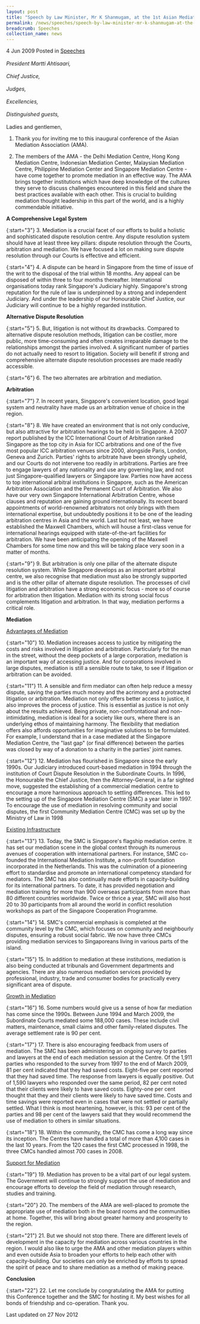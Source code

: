 ```yaml
---
layout: post
title: "Speech by Law Minister, Mr K Shanmugam, at the 1st Asian Mediation Association Conference, “Mediation Diversity - Asia & Beyond”"
permalink: /news/speeches/speech-by-law-minister-mr-k-shanmugam-at-the-1st-asian-mediation-association-conference
breadcrumb: Speeches
collection_name: news
---
```



4 Jun 2009 Posted in [Speeches](/news/speeches)
<br>  
*President Martti Ahtisaari,* 
<br>  
*Chief Justice,* 
<br>  
*Judges,* 
<br>  
*Excellencies,* 
<br>  
*Distinguished guests,*
<br>  
Ladies and gentlemen, 
<br>  


1. Thank you for inviting me to this inaugural conference of the Asian Mediation Association (AMA). 

2. The members of the AMA - the Delhi Mediation Centre, Hong Kong Mediation Centre, Indonesian Mediation Center, Malaysian Mediation Centre, Philippine Mediation Center and Singapore Mediation Centre - have come together to promote mediation in an effective way.  The AMA brings together institutions which have deep knowledge of the cultures they serve to discuss challenges encountered in this field and share the best practices available with each other.  This is crucial to building mediation thought leadership in this part of the world, and is a highly commendable initiative.   

**A Comprehensive Legal System**

{:start="3"}
3. Mediation is a crucial facet of our efforts to build a holistic and sophisticated dispute resolution centre.  Any dispute resolution system should have at least three key pillars: dispute resolution through the Courts, arbitration and mediation.  We have focused a lot on making sure dispute resolution through our Courts is effective and efficient.   

{:start="4"}
4. A dispute can be heard in Singapore from the time of issue of the writ to the disposal of the trial within 18 months.  Any appeal can be disposed of within three to four months thereafter.  International organisations today rank Singapore's Judiciary highly.  Singapore's strong reputation for the rule of law is underpinned by a strong and independent Judiciary.  And under the leadership of our Honourable Chief Justice, our Judiciary will continue to be a highly regarded institution.


 **Alternative Dispute Resolution**
 
{:start="5"} 
5. But, litigation is not without its drawbacks.  Compared to alternative dispute resolution methods, litigation can be costlier, more public, more time-consuming and often creates irreparable damage to the relationships amongst the parties involved.  A significant number of parties do not actually need to resort to litigation.  Society will benefit if strong and comprehensive alternate dispute resolution processes are made readily accessible.

{:start="6"}
6. The two alternates are arbitration and mediation.

**Arbitration** 

{:start="7"}
7. In recent years, Singapore's convenient location, good legal system and neutrality have made us an arbitration venue of choice in the region.

{:start="8"}
8. We have created an environment that is not only conducive, but also attractive for arbitration hearings to be held in Singapore.  A 2007 report published by the ICC International Court of Arbitration ranked Singapore as the top city in Asia for ICC arbitrations and one of the five most popular ICC arbitration venues since 2000, alongside Paris, London, Geneva and Zurich.  Parties' rights to arbitrate have been strongly upheld, and our Courts do not intervene too readily in arbitrations.  Parties are free to engage lawyers of any nationality and use any governing law, and not just Singapore-qualified lawyers or Singapore law.  Parties now have access to top international arbitral institutions in Singapore, such as the American Arbitration Association and the Permanent Court of Arbitration.  We also have our very own Singapore International Arbitration Centre, whose clauses and reputation are gaining ground internationally.  Its recent board appointments of world-renowned arbitrators not only brings with them international expertise, but undoubtedly positions it to be one of the leading arbitration centres in Asia and the world.  Last but not least, we have established the Maxwell Chambers, which will house a first-class venue for international hearings equipped with state-of-the-art facilities for arbitration.  We have been anticipating the opening of the Maxwell Chambers for some time now and this will be taking place very soon in a matter of months. 

{:start="9"}
9. But arbitration is only one pillar of the alternate dispute resolution system. While Singapore develops as an important arbitral centre, we also recognise that mediation must also be strongly supported and is the other pillar of alternate dispute resolution. The processes of civil litigation and arbitration have a strong economic focus - more so of course for arbitration then litigation.  Mediation with its strong social focus complements litigation and arbitration.   In that way, mediation performs a critical role.

**Mediation**

<u>Advantages of Mediation</u>

{:start="10"}
10. Mediation increases access to justice by mitigating the costs and risks involved in litigation and arbitration. Particularly for the man in the street, without the deep pockets of a large corporation, mediation is an important way of accessing justice. And for corporations involved in large disputes, mediation is still a sensible route to take, to see if litigation or arbitration can be avoided.

{:start="11"}
11. A sensible and firm mediator can often help reduce a messy dispute, saving the parties much money and the acrimony and a protracted litigation or arbitration.  Mediation not only offers better access to justice, it also improves the process of justice.  This is essential as justice is not only about the results achieved.  Being private, non-confrontational and non-intimidating, mediation is ideal for a society like ours, where there is an underlying ethos of maintaining harmony.  The flexibility that mediation offers also affords opportunities for imaginative solutions to be formulated.  For example, I understand that in a case mediated at the Singapore Mediation Centre, the "last gap" (or final difference) between the parties was closed by way of a donation to a charity in the parties' joint names. 

{:start="12"}
12. Mediation has flourished in Singapore since the early 1990s.  Our Judiciary introduced court-based mediation in 1994 through the institution of Court Dispute Resolution in the Subordinate Courts.  In 1996, the Honourable the Chief Justice, then the Attorney-General, in a far sighted move, suggested the establishing of a commercial mediation centre to encourage a more harmonious approach to settling differences.  This led to the setting up of the Singapore Mediation Centre (SMC) a year later in 1997.  To encourage the use of mediation in resolving community and social disputes, the first Community Mediation Centre (CMC) was set up by the Ministry of Law in 1998


<u>Existing Infrastructure</u>

{:start="13"}
13. Today, the SMC is Singapore's flagship mediation centre. It has set our mediation scene in the global context through its numerous avenues of cooperation with international partners.  For instance, SMC co-founded the International Mediation Institute, a non-profit foundation incorporated in the Netherlands.  This was the culmination of a pioneering effort to standardise and promote an international competency standard for mediators.  The SMC has also continually made efforts in capacity-building for its international partners.  To date, it has provided negotiation and mediation training for more than 900 overseas participants from more than 80 different countries worldwide.  Twice or thrice a year, SMC will also host 20 to 30 participants from all around the world in conflict resolution workshops as part of the Singapore Cooperation Programme.

{:start="14"}
14. SMC's commercial emphasis is completed at the community level by the CMC, which focuses on community and neighbourly disputes, ensuring a robust social fabric. We now have three CMCs providing mediation services to Singaporeans living in various parts of the island. 

{:start="15"}
15. In addition to mediation at these institutions, mediation is also being conducted at tribunals and Government departments and agencies.  There are also numerous mediation services provided by professional, industry, trade and consumer bodies for practically every significant area of dispute. 

<u>Growth in Mediation</u>

{:start="16"}
16. Some numbers would give us a sense of how far mediation has come since the 1990s.  Between June 1994 and March 2009, the Subordinate Courts mediated some 188,000 cases.  These include civil matters, maintenance, small claims and other family-related disputes.  The average settlement rate is 90 per cent.  

{:start="17"}
17. There is also encouraging feedback from users of mediation.  The SMC has been administering an ongoing survey to parties and lawyers at the end of each mediation session at the Centre.  Of the 1,911 parties who responded to the survey from 1997 to the end of March 2009, 81 per cent indicated that they had saved costs.  Eight-five per cent reported that they had saved time.  The response from lawyers is equally positive.  Out of 1,590 lawyers who responded over the same period, 82 per cent noted that their clients were likely to have saved costs.  Eighty-one per cent thought that they and their clients were likely to have saved time.  Costs and time savings were reported even in cases that were not settled or partially settled.  What I think is most heartening, however, is this: 93 per cent of the parties and 98 per cent of the lawyers said that they would recommend the use of mediation to others in similar situations.

{:start="18"}
18. Within the community, the CMC has come a long way since its inception.  The Centres have handled a total of more than 4,100 cases in the last 10 years.  From the 120 cases the first CMC processed in 1998, the three CMCs handled almost 700 cases in 2008. 

<u>Support for Mediation</u>

{:start="19"}
19. Mediation has proven to be a vital part of our legal system.  The Government will continue to strongly support the use of mediation and encourage efforts to develop the field of mediation through research, studies and training. 

{:start="20"}
20. The members of the AMA are well-placed to promote the appropriate use of mediation both in the board rooms and the communities at home.  Together, this will bring about greater harmony and prosperity to the region. 

{:start="21"}
21. But we should not stop there.  There are different levels of development in the capacity for mediation across various countries in the region.  I would also like to urge the AMA and other mediation players within and even outside Asia to broaden your efforts to help each other with capacity-building.  Our societies can only be enriched by efforts to spread the spirit of peace and to share mediation as a method of making peace.

**Conclusion**

{:start="22"}
22. Let me conclude by congratulating the AMA for putting this Conference together and the SMC for hosting it. My best wishes for all bonds of friendship and co-operation.  Thank you.

<p class="right-side-updated">Last updated on 27 Nov 2012</p>

